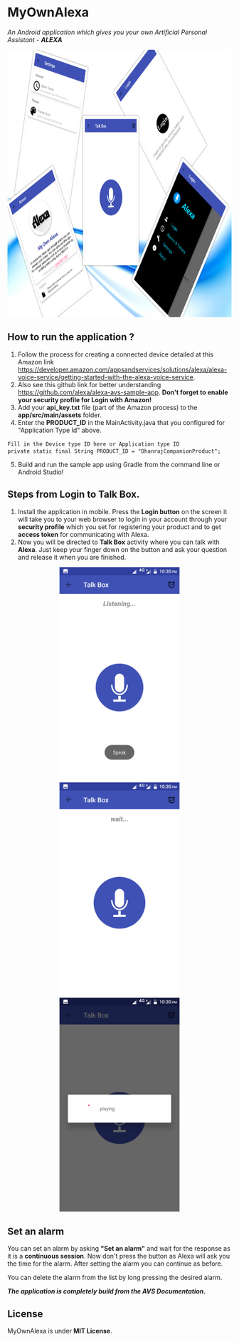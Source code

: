 # MyOwnAlexa
*An Android application which gives you your own Artificial Personal Assistant - **ALEXA***
<p align="center">
<img src="Screenshots/collage.png" height = "600" width="750"> 
</p>


## How to run the application ?

   1. Follow the process for creating a connected device detailed at this Amazon link  https://developer.amazon.com/appsandservices/solutions/alexa/alexa-voice-service/getting-started-with-the-alexa-voice-service.
   2. Also see this github link for better understanding https://github.com/alexa/alexa-avs-sample-app. **Don't forget to enable your
   security profile for Login with Amazon!**
   3. Add your **api_key.txt** file (part of the Amazon process) to the **app/src/main/assets** folder.
   4. Enter the **PRODUCT_ID** in the MainActivity.java that you configured for "Application Type Id" above.
   
   ```
   Fill in the Device type ID here or Application type ID 
   private static final String PRODUCT_ID = "DhanrajCompanionProduct"; 
   ```
    
   5. Build and run the sample app using Gradle from the command line or Android Studio!
   
## Steps from Login to Talk Box.
   1. Install the application in mobile. Press the **Login button** on the screen it will take you to your web browser
   to login in your account through your **security profile** which you set for registering your product and to get **access token** for communicating with Alexa.
   2. Now you will be directed to **Talk Box** activity where you can talk with **Alexa**. Just keep your finger down on the button and ask your 
   question and release it when you are finished.
   
   <p align="center">
<img src="Screenshots/Screenshot_20180511-223041.png" height = "480" width="270"> <img src="Screenshots/Screenshot_20180511-223044.png" height = "480" width="270"> <img src="Screenshots/Screenshot_20180511-223047.png" height = "480" width="270">
</p>
   
## Set an alarm   
    
   You can set an alarm by asking **"Set an alarm"** and wait for the response as it is a **continuous session**. Now don't press 
   the button as Alexa will ask you the time for the alarm. After setting the alarm you can continue as before.
   
   You can delete the alarm from the list by long pressing the desired alarm.
   
***The application is completely build from the AVS Documentation.***  

## License

MyOwnAlexa is under **MIT License**.
 
